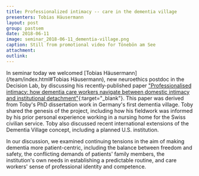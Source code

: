 ```yaml
---
title: Professionalized intimacy -- care in the dementia village 
presenters: Tobias Häusermann
layout: post
group: pastsem
date: 2018-06-11
image: seminar_2018-06-11_dementia-village.png
caption: Still from promotional video for Tönebön am See
attachment:
outlink: 
---
```


In seminar today we welcomed [Tobias Häusermann](/team/index.html#Tobias Häusermann), new neuroethics postdoc in the Decision Lab, by discussing his recently-published paper ["Professionalised intimacy: how dementia care workers navigate between domestic intimacy and institutional detachment"](https://onlinelibrary.wiley.com/doi/pdf/10.1111/1467-9566.12730){:target="\_blank"}. This paper was derived from Toby's PhD dissertation work in Germany's first dementia village. Toby shared the genesis of the project, including how his fieldwork was informed by his prior personal experience working in a nursing home for the Swiss civilian service. Toby also discussed recent international extensions of the Dementia Village concept, including a planned U.S. institution.

In our discussion, we examined continuing tensions in the aim of making dementia more patient-centric, including the balance between freedom and safety, the conflicting demands of patients' family members, the institution's own needs in establishing a predictable routine, and care workers' sense of professional identity and competence. 
